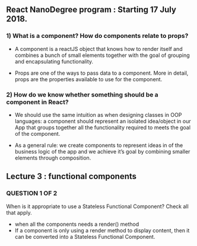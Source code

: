 
## React NanoDegree program : Starting 17 July 2018.

### 1) What is a component? How do components relate to props?

- A component is a reactJS object that knows how to render itself and  combines a bunch of small elements together with the goal of grouping and encapsulating functionality.

- Props are one of the ways to pass data to a component. More in detail, props are the properties available to use for the component.

### 2) How do we know whether something should be a component in React?

- We should use the same intuition as when designing classes in OOP languages: a component should represent an isolated idea/object in our App that groups together all the functionality required to meets the goal of the component.

- As a general rule: we create components to represent ideas in of the business logic of the app and we achieve it’s goal by combining smaller elements through composition.

## Lecture 3 : functional components
### QUESTION 1 OF 2
When is it appropriate to use a Stateless Functional Component? Check all that apply.
- when all the components needs a render() method
- If a component is only using a render method to display content, then it can be converted into a Stateless Functional Component.
